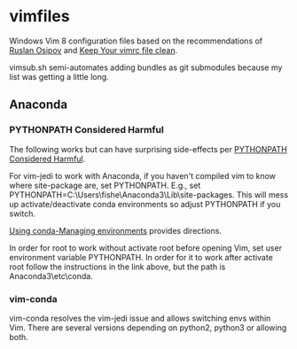 # vimfiles

Windows Vim 8 configuration files based on the recommendations of [Ruslan Osipov](http://www.rosipov.com/blog/vim-pathogen-and-git-submodules/) and [Keep Your vimrc file clean](http://vim.wikia.com/wiki/Keep_your_vimrc_file_clean).

vimsub.sh semi-automates adding bundles as git submodules because my list was getting a little long.

## Anaconda

### PYTHONPATH Considered Harmful

The following works but can have surprising side-effects per [PYTHONPATH Considered Harmful](https://soundcloud.com/talkpython/22-pythonpath-considered-harmful).

For vim-jedi to work with Anaconda, if you haven't compiled vim to know where site-package are, set PYTHONPATH. E.g., set PYTHONPATH=C:\Users\fishe\Anaconda3\Lib\site-packages. This will mess up activate/deactivate conda environments so adjust PYTHONPATH if you switch.

[Using conda-Managing environments](https://conda.io/docs/using/envs.html#saved-environment-variables) provides directions.

In order for root to work without activate root before opening Vim, set user environment variable PYTHONPATH. In order for it to work after activate root follow the instructions in the link above, but the path is Anaconda3\etc\conda.

### vim-conda

vim-conda resolves the vim-jedi issue and allows switching envs within Vim. There are several versions depending on python2, python3 or allowing both.
